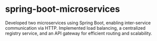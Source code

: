 # spring-boot-microservices
Developed two microservices using Spring Boot, enabling inter-service communication via HTTP. Implemented load balancing, a centralized registry service, and an API gateway for efficient routing and scalability.
